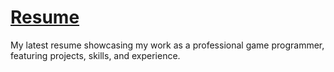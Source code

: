 # [Resume](https://wendellleao.github.io/resume/)

My latest resume showcasing my work as a professional game programmer, featuring projects, skills, and experience.
